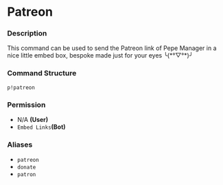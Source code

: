# Patreon

### Description

This command can be used to send the Patreon link of Pepe Manager in a nice little embed box, bespoke made just for your eyes ╰\(\*°▽°\*\)╯

### Command Structure

```text
p!patreon
```

### **Permission**

* N/A **\(User\)**
* `Embed Links`**\(Bot\)**

### Aliases

* `patreon`
* `donate`
* `patron`

